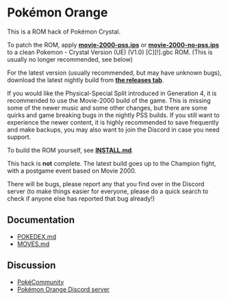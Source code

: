 # Pokémon Orange

This is a ROM hack of Pokémon Crystal.

To patch the ROM, apply [**movie-2000-pss.ips**](patches/movie-2000-pss.ips) or [**movie-2000-no-pss.ips**](patches/movie-2000-no-pss.ips) to a clean Pokemon - Crystal Version (UE) (V1.0) [C][!].gbc ROM. (This is usually no longer recommended, see below)

For the latest version (usually recommended, but may have unknown bugs), download the latest nightly build from [**the releases tab**](https://github.com/PiaCarrot/pokeorange/releases/tag/beta-nightly).

If you would like the Physical-Special Split introduced in Generation 4, it is recommended to use the Movie-2000 build of the game. This is missing some of the newer music and some other changes, but there are some quirks and game breaking bugs in the nightly PSS builds. If you still want to experience the newer content, it is highly recommended to save frequently and make backups, you may also want to join the Discord in case you need support.

To build the ROM yourself, see [**INSTALL.md**](INSTALL.md).

This hack is **not** complete. The latest build goes up to the Champion fight, with a postgame event based on Movie 2000. 

There will be bugs, please report any that you find over in the Discord server (to make things easier for everyone, please do a quick search to check if anyone else has reported that bug already!)

## Documentation

* [POKEDEX.md](POKEDEX.md)
* [MOVES.md](MOVES.md)

## Discussion

* [PokéCommunity](https://www.pokecommunity.com/showthread.php?t=387653)
* [Pokémon Orange Discord server](https://discord.gg/cdrH3qBJnn)
